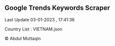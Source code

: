 

## Google Trends Keywords Scraper 
 
Last Update 03-01-2023 , 17:41:36

Country List :
VIETNAM.json



© Abdul Muttaqin 
